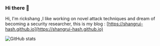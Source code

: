 ### Hi there 👋

<!--
**ShangRui-hash/ShangRui-hash** is a ✨ _special_ ✨ repository because its `README.md` (this file) appears on your GitHub profile.

Here are some ideas to get you started:

- 🔭 I’m currently working on ...
- 🌱 I’m currently learning ...
- 👯 I’m looking to collaborate on ...
- 🤔 I’m looking for help with ...
- 💬 Ask me about ...
- 📫 How to reach me: ...
- 😄 Pronouns: ...
- ⚡ Fun fact: ...
-->


Hi, I'm rickshang ,I like working on novel attack techniques and dream of becoming a security researcher, this is my blog : [https://shangrui-hash.github.io](https://shangrui-hash.github.io)


![GitHub stats](https://github-readme-stats.vercel.app/api?username=ShangRui-hash&show_icons=true&theme=radical)
